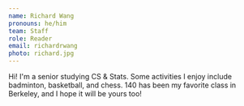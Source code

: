 ```yaml
---
name: Richard Wang
pronouns: he/him
team: Staff
role: Reader
email: richardrwang
photo: richard.jpg
---
```


Hi! I'm a senior studying CS & Stats. Some activities I enjoy include badminton, basketball, and chess. 140 has been my favorite class in Berkeley, and I hope it will be yours too!